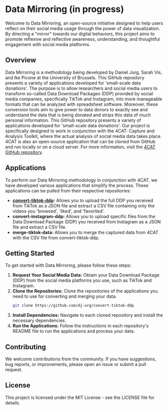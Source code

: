 # Data Mirroring (in progress)

Welcome to Data Mirroring, an open-source initiative designed to help users reflect on their social media usage through the power of data visualization. By directing a "mirror" towards our digital behaviors, this project aims to promote reflexive and reflective awareness, understanding, and thoughtful engagement with social media platforms.

## Overview

Data Mirroring is a methodology being developed by Daniel Jurg, Sarah Vis, and Ike Picone at the University of Brussels. This GitHub repository presents a variety of applications developed for 'small-scale data donations'. The purpose is to allow researchers and social media users to transform so-called Data Download Packages (DDP) provided by social media companies, specifically TikTok and Instagram, into more manageable formats that can be analyzed with spreadsheet software. Moreover, these conversion tools aim to give power to data donors to exactly see and understand the data that is being donated and strips this data of much personal information. This GitHub repository presents a variety of applications developed for 'small-scale data donations'. Our project is specifically designed to work in conjunction with the 4CAT: Capture and Analysis Toolkit, where the actual analysis of social media data takes place. 4CAT is also an open-source application that can be cloned from GitHub and run locally or on a cloud server. For more information, visit the [4CAT GitHub repository](https://github.com/digitalmethodsinitiative/4cat).

## Applications

To perform our Data Mirroring methodology in conjunction with 4CAT, we have developed various applications that simplify the process. These applications can be pulled from their respective repositories:

- **[convert-tiktok-ddp](https://github.com/dj-urg/convert-tiktok-ddp):** Allows you to upload the full DDP you received from TikTok as a JSON file and extract a CSV file containing only the videos you 'browsed', 'liked', and 'favorited'.
- **convert-instagram-ddp:** Allows you to upload specific files from the Data Download Package (DDP) you received from Instagram as a JSON file and extract a CSV file.
- **merge-tiktok-data:** Allows you to merge the captured data from 4CAT with the CSV file from convert-tiktok-ddp.

## Getting Started

To get started with Data Mirroring, please follow these steps:

1. **Request Your Social Media Data:** Obtain your Data Download Package (DDP) from the social media platforms you use, such as TikTok and Instagram.
2. **Clone the Repositories:** Clone the repositories of the applications you need to use for converting and merging your data.
   ```sh
   git clone https://github.com/dj-urg/convert-tiktok-ddp
3. **Install Dependencies:** Navigate to each cloned repository and install the necessary dependencies.
4. **Run the Applications:** Follow the instructions in each repository's README file to run the applications and process your data.

## Contributing
We welcome contributions from the community. If you have suggestions, bug reports, or improvements, please open an issue or submit a pull request.

## License
This project is licensed under the MIT License - see the LICENSE file for details.

